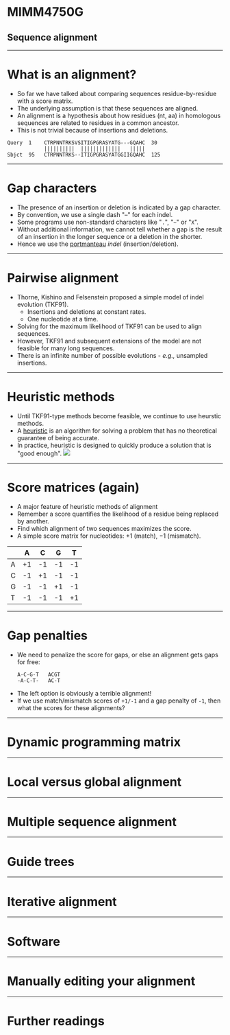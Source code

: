# MIMM4750G
## Sequence alignment

---

# What is an alignment?

* So far we have talked about comparing sequences residue-by-residue with a score matrix.
* The underlying assumption is that these sequences are aligned.
* An alignment is a hypothesis about how residues (nt, aa) in homologous sequences are related to residues in a common ancestor.
* This is not trivial because of insertions and deletions.

```
Query  1    CTRPNNTRKSVSITIGPGRASYATG---GQAHC  30
            ||||||||||  |||||||||||||   |||||
Sbjct  95   CTRPNNTRKS--ITIGPGRASYATGGIIGQAHC  125

```

---

# Gap characters

* The presence of an insertion or deletion is indicated by a gap character.
* By convention, we use a single dash "&ndash;" for each indel.
* Some programs use non-standard characters like "`.`", "`~`" or "`X`".
* Without additional information, we cannot tell whether a gap is the result of an insertion in the longer sequence or a deletion in the shorter. 
* Hence we use the [portmanteau](https://en.wiktionary.org/wiki/portmanteau) *indel* (insertion/deletion).

---

# Pairwise alignment

* Thorne, Kishino and Felsenstein proposed a simple model of indel evolution (TKF91).
  * Insertions and deletions at constant rates.
  * One nucleotide at a time.
* Solving for the maximum likelihood of TKF91 can be used to align sequences.
* However, TKF91 and subsequent extensions of the model are not feasible for many long sequences.
* There is an infinite number of possible evolutions - *e.g.,* unsampled insertions.

---

# Heuristic methods

* Until TKF91-type methods become feasible, we continue to use heurstic methods.
* A <a href="https://en.wikipedia.org/wiki/Heuristic_(computer_science)">heuristic</a> is an algorithm for solving a problem that has no theoretical guarantee of being accurate.
* In practice, heuristic is designed to quickly produce a solution that is "good enough".
![](https://imgs.xkcd.com/comics/here_to_help.png)

---

# Score matrices (again)

* A major feature of heuristic methods of alignment
* Remember a score quantifies the likelihood of a residue being replaced by another.
* Find which alignment of two sequences maximizes the score.
* A simple score matrix for nucleotides: $+1$ (match), $-1$ (mismatch).

|   | A | C | G | T |
|---|---|---|---|---|
| A | +1 | -1 | -1 | -1 |
| C | -1 | +1 | -1 | -1 |
| G | -1 | -1 | +1 | -1 |
| T | -1 | -1 | -1 | +1 |

---

# Gap penalties

* We need to penalize the score for gaps, or else an alignment gets gaps for free:
  ```
  A-C-G-T   ACGT
  -A-C-T-   AC-T
  ```
* The left option is obviously a terrible alignment!
* If we use match/mismatch scores of `+1/-1` and a gap penalty of `-1`, then what the scores for these alignments?

---

# Dynamic programming matrix

---

# Local versus global alignment

---

# Multiple sequence alignment

---

# Guide trees

---

# Iterative alignment


---

# Software

---

# Manually editing your alignment

---

# Further readings


